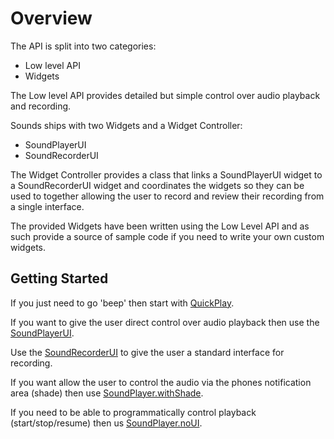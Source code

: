 # Overview

The API is split into two categories:

* Low level API
* Widgets

The Low level API provides detailed but simple control over audio playback and recording.

Sounds ships with two Widgets and a Widget Controller:

* SoundPlayerUI
* SoundRecorderUI

The Widget Controller provides a class that links a SoundPlayerUI widget to a SoundRecorderUI widget and coordinates the widgets so they can be used to together allowing the user to record and review their recording from a single interface.

The provided Widgets have been written using the Low Level API and as such provide a source of sample code if you need to write your own custom widgets.

## Getting Started

If you just need to go 'beep' then start with [QuickPlay](quickplay.md).

If you want to give the user direct control over audio playback then use the [SoundPlayerUI](soundplayerui.md).

Use the [SoundRecorderUI](soundrecorderui.md) to give the user a standard interface for recording. 

If you want allow the user to control the audio via the phones notification area \(shade\) then use [SoundPlayer.withShade](soundplayer.md#os-shade-using-the-os-media-ui).

If you need to be able to programmatically control playback \(start/stop/resume\) then us [SoundPlayer.noUI](soundplayer.md#headless-playback-no-ui).

